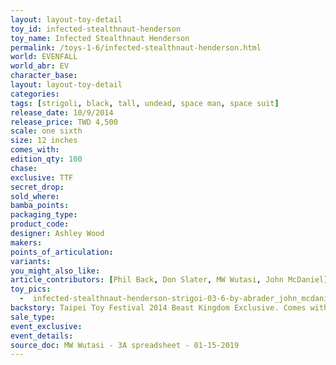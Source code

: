 ```yaml
---
layout: layout-toy-detail 
toy_id: infected-stealthnaut-henderson
toy_name: Infected Stealthnaut Henderson
permalink: /toys-1-6/infected-stealthnaut-henderson.html
world: EVENFALL
world_abr: EV
character_base: 
layout: layout-toy-detail
categories: 
tags: [strigoli, black, tall, undead, space man, space suit]
release_date: 10/9/2014
release_price: TWD 4,500
scale: one sixth
size: 12 inches
comes_with: 
edition_qty: 100
chase: 
exclusive: TTF
secret_drop: 
sold_where: 
bamba_points: 
packaging_type: 
product_code:
designer: Ashley Wood
makers: 
points_of_articulation: 
variants: 
you_might_also_like: 
article_contributors: [Phil Back, Don Slater, MW Wutasi, John McDaniel]
toy_pics: 
  -  infected-stealthnaut-henderson-strigoi-03-6-by-abrader_john_mcdaniel.jpg
backstory: Taipei Toy Festival 2014 Beast Kingdom Exclusive. Comes with helmet
sale_type: 
event_exclusive: 
event_details: 
source_doc: MW Wutasi - 3A spreadsheet - 01-15-2019
---
```

